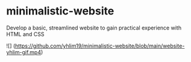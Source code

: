 # minimalistic-website
Develop a basic, streamlined website to gain practical experience with HTML and CSS

![] (https://github.com/yhlim19/minimalistic-website/blob/main/website-yhlim-gif.mp4)
